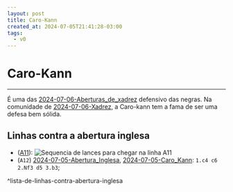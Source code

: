 ```yaml
---
layout: post
title: Caro-Kann
created_at: 2024-07-05T21:41:28-03:00
tags:
  - v0
---
```

# Caro-Kann
---
É uma das [2024-07-06-Aberturas_de_xadrez](api/2024/07/06/2024-07-06-Aberturas_de_xadrez.md) defensivo das negras. Na comunidade de [2024-07-06-Xadrez](api/2024/07/06/2024-07-06-Xadrez.md), a Caro-kann tem a fama de ser uma defesa bem sólida.
## Linhas contra a abertura inglesa
-  ([A11](_insight/2024-07-05-Abertura_Inglesa_contra_a_Caro_Kann.md)): ![Sequencia de lances para chegar na linha A11](_insight/2024-07-05-Abertura_Inglesa_contra_a_Caro_Kann.md#^sequencia)
-  (`A12`) [2024-07-05-Abertura_Inglesa](_draft/2024-07-05-Abertura_Inglesa.md), [2024-07-05-Caro_Kann](_insight/2024-07-05-Caro_Kann.md): `1.c4 c6 2.Nf3 d5 3.b3`;

^lista-de-linhas-contra-abertura-inglesa